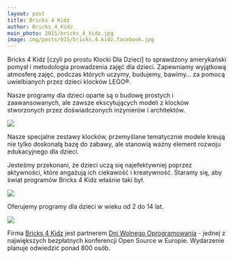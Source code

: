 ```yaml
---
layout: post
title: Bricks 4 Kidz
author: Bricks_4_Kidz
main_photo: 2015/bricks_4_kidz.jpg
image: img/posts/015/bricks.4.kidz.facebook.jpg
---
```


Bricks 4 Kidz [czyli po prostu Klocki Dla Dzieci] to sprawdzony amerykański pomysł i metodologia prowadzenia zajęć dla dzieci. Zapewniamy wyjątkową atmosferę zajęć, podczas których uczymy, budujemy, bawimy… za pomocą uwielbianych przez dzieci klocków LEGO®.

Nasze programy dla dzieci oparte są o budowę prostych i zaawansowanych, ale zawsze ekscytujących modeli z klocków stworzonych przez doświadczonych inżynierów i architektów.

<img class="medium" src="/pl/blog/img/posts/2015/bricks_4_kidz_dwo15_06.png">

Nasze specjalne zestawy klocków, przemyślane tematycznie modele kreują nie tylko doskonałą bazę do zabawy, ale stanowią ważny element rozwoju edukacyjnego dla dzieci.

Jesteśmy przekonani, że dzieci uczą się najefektywniej poprzez aktywności, które angażują ich ciekawość i kreatywność. Staramy się, aby świat programów Bricks 4 Kidz właśnie taki był.

<img class="medium" src="/pl/blog/img/posts/2015/bricks_4_kidz_dwo15_05.jpg">

Oferujemy programy dla dzieci w wieku od 2 do 14 lat.

<img class="medium" src="/pl/blog/img/posts/2015/bricks_4_kidz_dwo15_03.jpg">

Firma [Bricks 4 Kidz](http://www.bricks4kidz.com.pl/) jest partnerem [Dni Wolnego Oprogramowania](http://dwo.mikstura.it) -  jednej z największych bezpłatnych konferencji Open Source w Europie. Wydarzenie planuje odwiedzić ponad 800 osób.

